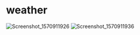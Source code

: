 # weather

![Screenshot_1570911926](https://user-images.githubusercontent.com/33086068/66701015-ed852700-ecab-11e9-854a-8e0870f497b8.png)
![Screenshot_1570911936](https://user-images.githubusercontent.com/33086068/66701016-ee1dbd80-ecab-11e9-9907-825b3821e564.png)

